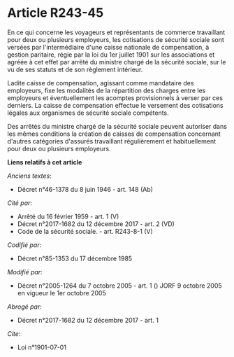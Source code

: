 # Article R243-45

En ce qui concerne les voyageurs et représentants de commerce travaillant pour deux ou plusieurs employeurs, les cotisations
de sécurité sociale sont versées par l'intermédiaire d'une caisse nationale de compensation, à gestion paritaire, régie par
la loi du 1er juillet 1901 sur les associations et agréée à cet effet par arrêté du ministre chargé de la sécurité sociale,
sur le vu de ses statuts et de son règlement intérieur.

Ladite caisse de compensation, agissant comme mandataire des employeurs, fixe les modalités de la répartition des charges
entre les employeurs et éventuellement les acomptes provisionnels à verser par ces derniers. La caisse de compensation
effectue le versement des cotisations légales aux organismes de sécurité sociale compétents.

Des arrêtés du ministre chargé de la sécurité sociale peuvent autoriser dans les mêmes conditions la création de caisses de
compensation concernant d'autres catégories d'assurés travaillant régulièrement et habituellement pour deux ou plusieurs
employeurs.

**Liens relatifs à cet article**

_Anciens textes_:

  - Décret n°46-1378 du 8 juin 1946 - art. 148 (Ab)

_Cité par_:

  - Arrêté du 16 février 1959 - art. 1 (V)
  - Décret n°2017-1682 du 12 décembre 2017 - art. 2 (VD)
  - Code de la sécurité sociale. - art. R243-8-1 (V)

_Codifié par_:

  - Décret n°85-1353 du 17 décembre 1985

_Modifié par_:

  - Décret n°2005-1264 du 7 octobre 2005 - art. 1 () JORF 9 octobre 2005 en vigueur le 1er octobre 2005

_Abrogé par_:

  - Décret n°2017-1682 du 12 décembre 2017 - art. 1

_Cite_:

  - Loi n°1901-07-01
